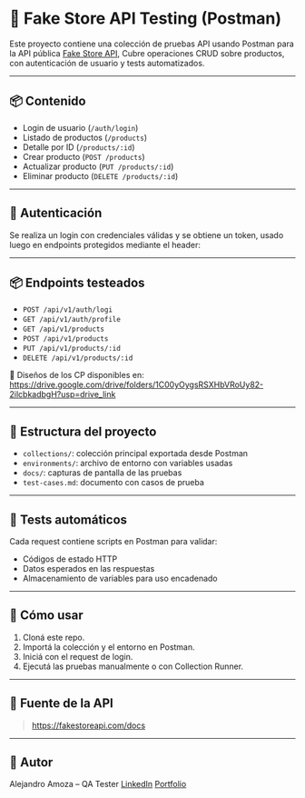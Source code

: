 # 🧪 Fake Store API Testing (Postman)

Este proyecto contiene una colección de pruebas API usando Postman para la API pública [Fake Store API](https://fakestoreapi.com/), Cubre operaciones CRUD sobre productos, con autenticación de usuario y tests automatizados.

---

## 📦 Contenido

- Login de usuario (`/auth/login`)
- Listado de productos (`/products`)
- Detalle por ID (`/products/:id`)
- Crear producto (`POST /products`)
- Actualizar producto (`PUT /products/:id`)
- Eliminar producto (`DELETE /products/:id`)

---

## 🔐 Autenticación
Se realiza un login con credenciales válidas y se obtiene un token, usado luego en endpoints protegidos mediante el header:


---

## 📦 Endpoints testeados

- `POST /api/v1/auth/logi`
- `GET /api/v1/auth/profile`
- `GET /api/v1/products`
- `POST /api/v1/products`
- `PUT /api/v1/products/:id`
- `DELETE /api/v1/products/:id`

📄 Diseños de los CP disponibles en:
https://drive.google.com/drive/folders/1C00yOygsRSXHbVRoUy82-2ilcbkadbgH?usp=drive_link

---

## 📁 Estructura del proyecto

- `collections/`: colección principal exportada desde Postman
- `environments/`: archivo de entorno con variables usadas
- `docs/`: capturas de pantalla de las pruebas
- `test-cases.md`: documento con casos de prueba

---

## 🧪 Tests automáticos

Cada request contiene scripts en Postman para validar:
- Códigos de estado HTTP
- Datos esperados en las respuestas
- Almacenamiento de variables para uso encadenado

---

## 🚀 Cómo usar

1. Cloná este repo.
2. Importá la colección y el entorno en Postman.
3. Iniciá con el request de login.
4. Ejecutá las pruebas manualmente o con Collection Runner.

---

## 📎 Fuente de la API

> https://fakestoreapi.com/docs


---

## 🙌 Autor
Alejandro Amoza – QA Tester
 [LinkedIn](https://www.linkedin.com/in/alejandro-amoza)
 [Portfolio](https://alejandro-amoza.github.io/portfolio)
